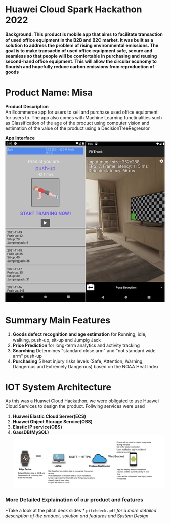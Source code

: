 # Huawei Cloud Spark Hackathon 2022

#### Background: This product is mobile app that aims to facilitate transaction of used office equipment in the B2B and B2C market. It was built as a solution to address the problem of rising environmental emissions. The goal is to make transactin of used office equipment safe, secure and seamless so that people will be comfortable in purchasing and reusing second-hand office equipment. This will allow the circular economy to flourish and hopefully reduce carbon emissions from reproduction of goods 


# Product Name: Misa
**Product Description**<br />
An Ecommerce app for users to sell and purchase used office equipment for users to. The app also comes with Machine Learning functinalities such as  Classification of the age of the product using computer vision and estimation of the value of the product using a DecisionTreeRegressor <br/>

**App Interface**<br />
![App Interface Diagram](https://github.com/CS3237IOT/IOT/blob/main/resources/app_Interface.png)


# Summary Main Features
1. **Goods defect recognition and age estimation** for Running, idle, walking, push-up, sit-up and Jumpig Jack
2. **Price Prediction** for long-term analytics and activity tracking
3. **Searching** Determines "standard close arm" and "not standard wide arm" push-up
4. **Purchasing** 5 heat injury risks levels (Safe, Attention, Warning, Dangerous and Extremely Dangerous) based on the NOAA Heat Index


# IOT System Architecture <br />
As this was a Huawei Cloud Hackathon, we were obligated to use Huawei Cloud Services to design the product. Follwing services were used
1. **Huawei Elastic Cloud Server(ECS)**
2. **Huawei Object Storage Service(OBS)**
3. **Elastic IP service(OBS)**
4. **GassDB(MySQL)**
![Overall Block Diagram](https://github.com/CS3237IOT/IOT/blob/main/resources/System_Design.png)

### More Detailed Explaination of our product and features
*Take a look at the pitch deck slides * `pitchdeck.pdf` *for a more detailed description of the product, solution and features and System Design*






